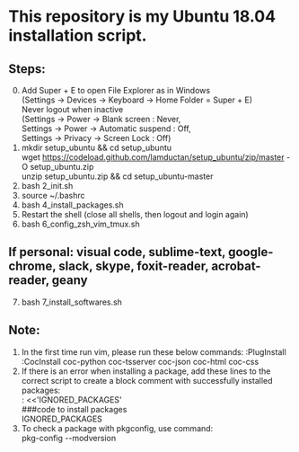 # This repository is my Ubuntu 18.04 installation script.

## Steps:  
0. Add Super + E to open File Explorer as in Windows  
   (Settings -> Devices -> Keyboard -> Home Folder = Super + E)  
   Never logout when inactive  
   (Settings -> Power -> Blank screen : Never,  
    Settings -> Power -> Automatic suspend : Off,  
    Settings -> Privacy -> Screen Lock : Off)
1. mkdir setup_ubuntu && cd setup_ubuntu  
   wget https://codeload.github.com/lamductan/setup_ubuntu/zip/master -O setup_ubuntu.zip  
   unzip setup_ubuntu.zip && cd setup_ubuntu-master
2. bash 2_init.sh
3. source ~/.bashrc
4. bash 4_install_packages.sh
5. Restart the shell (close all shells, then logout and login again)
6. bash 6_config_zsh_vim_tmux.sh

## If personal: visual code, sublime-text, google-chrome, slack, skype, foxit-reader, acrobat-reader, geany
7. bash 7_install_softwares.sh

## Note:
1. In the first time run vim, please run these below commands: 
   :PlugInstall  
   :CocInstall coc-python coc-tsserver coc-json coc-html coc-css
2. If there is an error when installing a package, add these lines to the correct script to create a block comment
   with successfully installed packages:  
     : <<'IGNORED_PACKAGES'  
     ###code to install packages  
     IGNORED_PACKAGES
3. To check a package with pkgconfig, use command:  
     pkg-config --modversion <package-name>   

